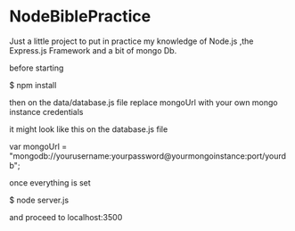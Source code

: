 # NodeBiblePractice

Just a little project to put in practice my knowledge of Node.js ,the Express.js Framework
and a bit of mongo Db.

before starting

$ npm install

then on the data/database.js file replace mongoUrl with your own mongo instance credentials

it might look like this on the database.js file

var mongoUrl = "mongodb://yourusername:yourpassword@yourmongoinstance:port/yourdb";

once everything is set

$ node server.js

and proceed to localhost:3500



